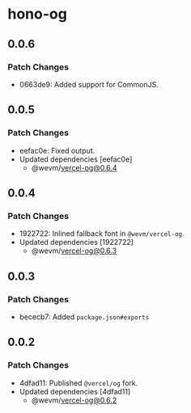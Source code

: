 # hono-og

## 0.0.6

### Patch Changes

- 0663de9: Added support for CommonJS.

## 0.0.5

### Patch Changes

- eefac0e: Fixed output.
- Updated dependencies [eefac0e]
  - @wevm/vercel-og@0.6.4

## 0.0.4

### Patch Changes

- 1922722: Inlined fallback font in `@wevm/vercel-og`.
- Updated dependencies [1922722]
  - @wevm/vercel-og@0.6.3

## 0.0.3

### Patch Changes

- bececb7: Added `package.json#exports`

## 0.0.2

### Patch Changes

- 4dfad11: Published `@vercel/og` fork.
- Updated dependencies [4dfad11]
  - @wevm/vercel-og@0.6.2
